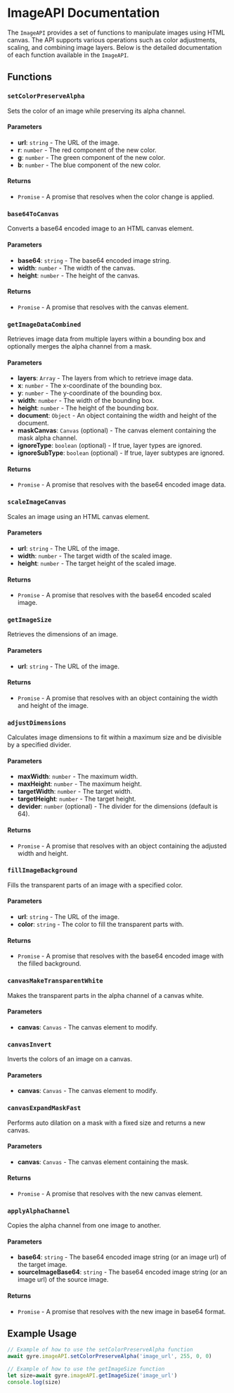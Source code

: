 # ImageAPI Documentation

The `ImageAPI` provides a set of functions to manipulate images using HTML canvas. The API supports various operations such as color adjustments, scaling, and combining image layers. Below is the detailed documentation of each function available in the `ImageAPI`.

## Functions

### `setColorPreserveAlpha`
Sets the color of an image while preserving its alpha channel.

#### Parameters
- **url**: `string` - The URL of the image.
- **r**: `number` - The red component of the new color.
- **g**: `number` - The green component of the new color.
- **b**: `number` - The blue component of the new color.

#### Returns
- `Promise` - A promise that resolves when the color change is applied.

### `base64ToCanvas`
Converts a base64 encoded image to an HTML canvas element.

#### Parameters
- **base64**: `string` - The base64 encoded image string.
- **width**: `number` - The width of the canvas.
- **height**: `number` - The height of the canvas.

#### Returns
- `Promise` - A promise that resolves with the canvas element.

### `getImageDataCombined`
Retrieves image data from multiple layers within a bounding box and optionally merges the alpha channel from a mask.

#### Parameters
- **layers**: `Array` - The layers from which to retrieve image data.
- **x**: `number` - The x-coordinate of the bounding box.
- **y**: `number` - The y-coordinate of the bounding box.
- **width**: `number` - The width of the bounding box.
- **height**: `number` - The height of the bounding box.
- **document**: `Object` - An object containing the width and height of the document.
- **maskCanvas**: `Canvas` (optional) - The canvas element containing the mask alpha channel.
- **ignoreType**: `boolean` (optional) - If true, layer types are ignored.
- **ignoreSubType**: `boolean` (optional) - If true, layer subtypes are ignored.

#### Returns
- `Promise` - A promise that resolves with the base64 encoded image data.

### `scaleImageCanvas`
Scales an image using an HTML canvas element.

#### Parameters
- **url**: `string` - The URL of the image.
- **width**: `number` - The target width of the scaled image.
- **height**: `number` - The target height of the scaled image.

#### Returns
- `Promise` - A promise that resolves with the base64 encoded scaled image.

### `getImageSize`
Retrieves the dimensions of an image.

#### Parameters
- **url**: `string` - The URL of the image.

#### Returns
- `Promise` - A promise that resolves with an object containing the width and height of the image.

### `adjustDimensions`
Calculates image dimensions to fit within a maximum size and be divisible by a specified divider.

#### Parameters
- **maxWidth**: `number` - The maximum width.
- **maxHeight**: `number` - The maximum height.
- **targetWidth**: `number` - The target width.
- **targetHeight**: `number` - The target height.
- **devider**: `number` (optional) - The divider for the dimensions (default is 64).

#### Returns
- `Promise` - A promise that resolves with an object containing the adjusted width and height.

### `fillImageBackground`
Fills the transparent parts of an image with a specified color.

#### Parameters
- **url**: `string` - The URL of the image.
- **color**: `string` - The color to fill the transparent parts with.

#### Returns
- `Promise` - A promise that resolves with the base64 encoded image with the filled background.

### `canvasMakeTransparentWhite`
Makes the transparent parts in the alpha channel of a canvas white.

#### Parameters
- **canvas**: `Canvas` - The canvas element to modify.

### `canvasInvert`
Inverts the colors of an image on a canvas.

#### Parameters
- **canvas**: `Canvas` - The canvas element to modify.

### `canvasExpandMaskFast`
Performs auto dilation on a mask with a fixed size and returns a new canvas.

#### Parameters
- **canvas**: `Canvas` - The canvas element containing the mask.

#### Returns
- `Promise` - A promise that resolves with the new canvas element.

### `applyAlphaChannel`
Copies the alpha channel from one image to another.

#### Parameters
- **base64**: `string` - The base64 encoded image string (or an image url) of the target image.
- **sourceImageBase64**: `string` - The base64 encoded image string (or an image url) of the source image.
#### Returns
- `Promise` - A promise that resolves with the new image in base64 format.


## Example Usage

```javascript
// Example of how to use the setColorPreserveAlpha function
await gyre.imageAPI.setColorPreserveAlpha('image_url', 255, 0, 0)

// Example of how to use the getImageSize function
let size=await gyre.imageAPI.getImageSize('image_url')
console.log(size)
```

